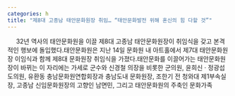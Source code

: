 ```yaml
---
categories: h
title: "제8대 고종남 태안문화원장 취임… “태안문화발전 위해 혼신의 힘 다할 것”"
---
```

&nbsp;&nbsp;&nbsp;&nbsp; 32년 역사의 태안문화원을 이끌 제8대 고종남 태안문화원장이 취임식을 갖고 본격적인 행보에 돌입했다.태안문화원은 지난 14일 문화원 내 아트홀에서 제7대 태안문화원장 이임식과 함께 제8대 문화원장 취임식을 가졌다.태안문화를 이끌어가는 태안문화원장이 바뀌는 이 자리에는 가세로 군수와 신경철 의장을 비롯한 군의원, 윤희신 · 정광섭 도의원, 유환동 충남문화원연합회장과 충남도내 문화원장, 조한기 전 청와대 제1부속실장, 고종남 신임문화원장의 고향인 남면민, 그리고 태안문화원의 주축인 문화가족 